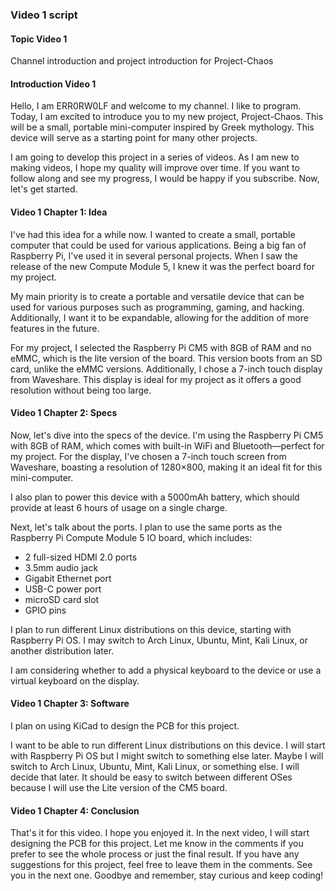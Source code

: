 ### Video 1 script

#### Topic Video 1

Channel introduction and project introduction for Project-Chaos

#### Introduction Video 1

<!-- First, I will describe my idea and explain the origin of the project's name. Then, I will outline the specifications. -->

<!-- My channel name is ERR0RW0LF, and I will refer to myself by this name. This will be the first video on my channel. -->

Hello, I am ERR0RW0LF and welcome to my channel. I like to program. Today, I am excited to introduce you to my new project, Project-Chaos. This will be a small, portable mini-computer inspired by Greek mythology. This device will serve as a starting point for many other projects.

I am going to develop this project in a series of videos. As I am new to making videos, I hope my quality will improve over time. If you want to follow along and see my progress, I would be happy if you subscribe. Now, let's get started.

#### Video 1 Chapter 1: Idea

I've had this idea for a while now. I wanted to create a small, portable computer that could be used for various applications. Being a big fan of Raspberry Pi, I've used it in several personal projects. When I saw the release of the new Compute Module 5, I knew it was the perfect board for my project.

My main priority is to create a portable and versatile device that can be used for various purposes such as programming, gaming, and hacking. Additionally, I want it to be expandable, allowing for the addition of more features in the future.

For my project, I selected the Raspberry Pi CM5 with 8GB of RAM and no eMMC, which is the lite version of the board. This version boots from an SD card, unlike the eMMC versions. Additionally, I chose a 7-inch touch display from Waveshare. This display is ideal for my project as it offers a good resolution without being too large.

#### Video 1 Chapter 2: Specs

Now, let's dive into the specs of the device. I'm using the Raspberry Pi CM5 with 8GB of RAM, which comes with built-in WiFi and Bluetooth—perfect for my project. For the display, I've chosen a 7-inch touch screen from Waveshare, boasting a resolution of 1280×800, making it an ideal fit for this mini-computer.

I also plan to power this device with a 5000mAh battery, which should provide at least 6 hours of usage on a single charge.

Next, let's talk about the ports. I plan to use the same ports as the Raspberry Pi Compute Module 5 IO board, which includes:

- 2 full-sized HDMI 2.0 ports
- 3.5mm audio jack
- Gigabit Ethernet port
- USB-C power port
- microSD card slot
- GPIO pins

I plan to run different Linux distributions on this device, starting with Raspberry Pi OS. I may switch to Arch Linux, Ubuntu, Mint, Kali Linux, or another distribution later.

I am considering whether to add a physical keyboard to the device or use a virtual keyboard on the display.

#### Video 1 Chapter 3: Software

I plan on using KiCad to design the PCB for this project.

I want to be able to run different Linux distributions on this device. I will start with Raspberry Pi OS but I might switch to something else later. Maybe I will switch to Arch Linux, Ubuntu, Mint, Kali Linux, or something else. I will decide that later. It should be easy to switch between different OSes because I will use the Lite version of the CM5 board.

#### Video 1 Chapter 4: Conclusion

That's it for this video. I hope you enjoyed it. In the next video, I will start designing the PCB for this project. Let me know in the comments if you prefer to see the whole process or just the final result. If you have any suggestions for this project, feel free to leave them in the comments. See you in the next one. Goodbye and remember, stay curious and keep coding!

<!-- I will probably use a glitch effect for the outro. -->